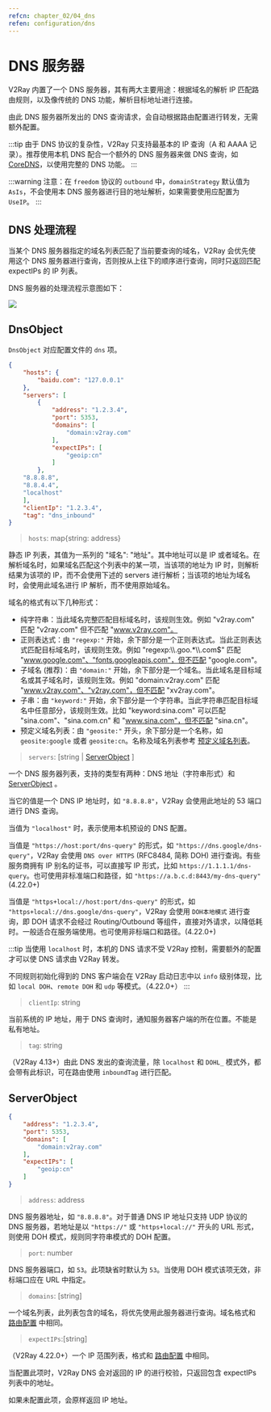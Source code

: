 ```yaml
---
refcn: chapter_02/04_dns
refen: configuration/dns
---
```


# DNS 服务器

V2Ray 内置了一个 DNS 服务器，其有两大主要用途：根据域名的解析 IP 匹配路由规则，以及像传统的 DNS 功能，解析目标地址进行连接。

由此 DNS 服务器所发出的 DNS 查询请求，会自动根据路由配置进行转发，无需额外配置。

:::tip
由于 DNS 协议的复杂性，V2Ray 只支持最基本的 IP 查询（A 和 AAAA 记录）。推荐使用本机 DNS 配合一个额外的 DNS 服务器来做 DNS 查询，如 [CoreDNS](https://coredns.io/)，以使用完整的 DNS 功能。
:::

:::warning
注意：在 `freedom` 协议的 `outbound` 中，`domainStrategy` 默认值为 `AsIs`，不会使用本 DNS 服务器进行目的地址解析，如果需要使用应配置为 `UseIP`。
:::

## DNS 处理流程

当某个 DNS 服务器指定的域名列表匹配了当前要查询的域名，V2Ray 会优先使用这个 DNS 服务器进行查询，否则按从上往下的顺序进行查询，同时只返回匹配 expectIPs 的 IP 列表。

DNS 服务器的处理流程示意图如下：

![](/dns_flowchart.svg)

## DnsObject

`DnsObject` 对应配置文件的 `dns` 项。

```json
{
    "hosts": {
        "baidu.com": "127.0.0.1"
    },
    "servers": [
        {
            "address": "1.2.3.4",
            "port": 5353,
            "domains": [
                "domain:v2ray.com"
            ],
            "expectIPs": [
                "geoip:cn"
            ]
        },
    "8.8.8.8",
    "8.8.4.4",
    "localhost"
    ],
    "clientIp": "1.2.3.4",
    "tag": "dns_inbound"
}
```

> `hosts`: map{string: address}

静态 IP 列表，其值为一系列的 "域名": "地址"。其中地址可以是 IP 或者域名。在解析域名时，如果域名匹配这个列表中的某一项，当该项的地址为 IP 时，则解析结果为该项的 IP，而不会使用下述的 servers 进行解析；当该项的地址为域名时，会使用此域名进行 IP 解析，而不使用原始域名。

域名的格式有以下几种形式：

* 纯字符串：当此域名完整匹配目标域名时，该规则生效。例如 "v2ray.com" 匹配 "v2ray.com" 但不匹配 "www.v2ray.com"。
* 正则表达式：由 `"regexp:"` 开始，余下部分是一个正则表达式。当此正则表达式匹配目标域名时，该规则生效。例如 "regexp:\\\\.goo.*\\\\.com$" 匹配 "www.google.com"、"fonts.googleapis.com"，但不匹配 "google.com"。
* 子域名 (推荐)：由 `"domain:"` 开始，余下部分是一个域名。当此域名是目标域名或其子域名时，该规则生效。例如 "domain:v2ray.com" 匹配 "www.v2ray.com"、"v2ray.com"，但不匹配 "xv2ray.com"。
* 子串：由 `"keyword:"` 开始，余下部分是一个字符串。当此字符串匹配目标域名中任意部分，该规则生效。比如 "keyword:sina.com" 可以匹配 "sina.com"、"sina.com.cn" 和 "www.sina.com"，但不匹配 "sina.cn"。
* 预定义域名列表：由 `"geosite:"` 开头，余下部分是一个名称，如 `geosite:google` 或者 `geosite:cn`。名称及域名列表参考 [预定义域名列表](routing.md#dlc)。

> `servers`: \[string | [ServerObject](#serverobject) \]

一个 DNS 服务器列表，支持的类型有两种：DNS 地址（字符串形式）和 [ServerObject](#serverobject) 。

当它的值是一个 DNS IP 地址时，如 `"8.8.8.8"`，V2Ray 会使用此地址的 53 端口进行 DNS 查询。

当值为 `"localhost"` 时，表示使用本机预设的 DNS 配置。

当值是 `"https://host:port/dns-query"` 的形式，如 `"https://dns.google/dns-query"`，V2Ray 会使用 `DNS over HTTPS` (RFC8484, 简称 DOH) 进行查询。有些服务商拥有 IP 别名的证书，可以直接写 IP 形式，比如 `https://1.1.1.1/dns-query`。也可使用非标准端口和路径，如 `"https://a.b.c.d:8443/my-dns-query"` (4.22.0+)

当值是 `"https+local://host:port/dns-query"` 的形式，如 `"https+local://dns.google/dns-query"`，V2Ray 会使用 `DOH本地模式` 进行查询，即 DOH 请求不会经过 Routing/Outbound 等组件，直接对外请求，以降低耗时。一般适合在服务端使用。也可使用非标端口和路径。(4.22.0+)

:::tip
当使用 `localhost` 时，本机的 DNS 请求不受 V2Ray 控制，需要额外的配置才可以使 DNS 请求由 V2Ray 转发。

不同规则初始化得到的 DNS 客户端会在 V2Ray 启动日志中以 `info` 级别体现，比如 `local DOH`、`remote DOH` 和 `udp` 等模式。（4.22.0+）
:::

> `clientIp`: string

当前系统的 IP 地址，用于 DNS 查询时，通知服务器客户端的所在位置。不能是私有地址。

> `tag`: string

（V2Ray 4.13+）由此 DNS 发出的查询流量，除 `localhost` 和 `DOHL_` 模式外，都会带有此标识，可在路由使用 `inboundTag` 进行匹配。

## ServerObject

```json
{
    "address": "1.2.3.4",
    "port": 5353,
    "domains": [
        "domain:v2ray.com"
    ],
    "expectIPs": [
        "geoip:cn"
    ]
}
```

> `address`: address

DNS 服务器地址，如 `"8.8.8.8"`。对于普通 DNS IP 地址只支持 UDP 协议的 DNS 服务器，若地址是以 `"https://"` 或 `"https+local://"` 开头的 URL 形式，则使用 DOH 模式，规则同字符串模式的 DOH 配置。

> `port`: number

DNS 服务器端口，如 `53`。此项缺省时默认为 `53`。当使用 DOH 模式该项无效，非标端口应在 URL 中指定。

> `domains`: \[string\]

一个域名列表，此列表包含的域名，将优先使用此服务器进行查询。域名格式和 [路由配置](routing.md#ruleobject) 中相同。

> `expectIPs`:\[string\]

（V2Ray 4.22.0+）一个 IP 范围列表，格式和 [路由配置](routing.md#ruleobject) 中相同。

当配置此项时，V2Ray DNS 会对返回的 IP 的进行校验，只返回包含 expectIPs 列表中的地址。

如果未配置此项，会原样返回 IP 地址。
